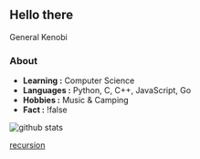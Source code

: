 ## Hello there
General Kenobi

### About

-  **Learning :** Computer Science
-  **Languages :** Python, C, C++, JavaScript, Go
-  **Hobbies :** Music & Camping
-  **Fact :** !false

![github stats](https://github-readme-stats.vercel.app/api?username=manoloesparta&show_icons=true)

[recursion](.)
